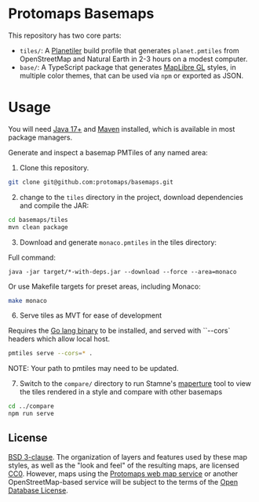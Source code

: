 # Protomaps Basemaps

This repository has two core parts:

* `tiles/`: A [Planetiler](https://github.com/onthegomap/planetiler) build profile that generates `planet.pmtiles` from OpenStreetMap and Natural Earth in 2-3 hours on a modest computer.
* `base/`: A TypeScript package that generates [MapLibre GL](http://github.com/maplibre) styles, in multiple color themes, that can be used via `npm` or exported as JSON.

# Usage

You will need [Java 17+](https://github.com/onthegomap/planetiler/blob/main/CONTRIBUTING.md) and [Maven](https://maven.apache.org/install.html) installed, which is available in most package managers.

Generate and inspect a basemap PMTiles of any named area:

1. Clone this repository.

```sh
git clone git@github.com:protomaps/basemaps.git
```

2. change to the `tiles` directory in the project, download dependencies and compile the JAR:

```sh
cd basemaps/tiles
mvn clean package
```

3. Download and generate `monaco.pmtiles` in the tiles directory:

Full command:

```
java -jar target/*-with-deps.jar --download --force --area=monaco
```

Or use Makefile targets for preset areas, including Monaco:

```sh
make monaco
```

6. Serve tiles as MVT for ease of development

Requires the [Go lang binary](https://github.com/protomaps/go-pmtiles/releases) to be installed, and served with ``--cors` headers which allow local host.

```sh
pmtiles serve --cors=* .
```

NOTE: Your path to pmtiles may need to be updated.

7. Switch to the `compare/` directory to run Stamne's [maperture](https://github.com/stamen/maperture) tool to view the tiles rendered in a style and compare with other basemaps

```sh
cd ../compare
npm run serve
```

## License

[BSD 3-clause](/LICENSE.md). The organization of layers and features used by these map styles, as well as the "look and feel" of the resulting maps, are licensed [CC0](https://creativecommons.org/publicdomain/zero/1.0/). However, maps using the [Protomaps web map service](https://protomaps.com) or another OpenStreetMap-based service will be subject to the terms of the [Open Database License](https://www.openstreetmap.org/copyright).
